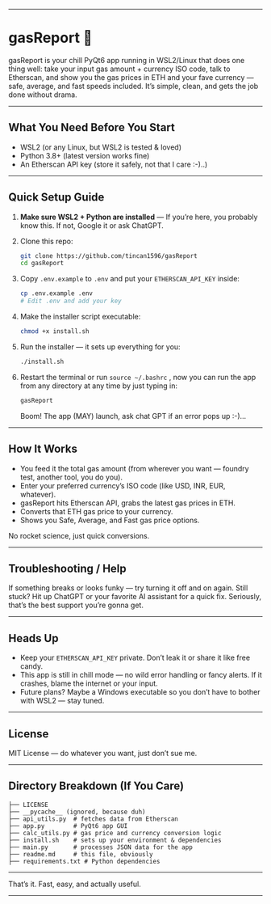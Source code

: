 
---

# gasReport 🚀

gasReport is your chill PyQt6 app running in WSL2/Linux that does one thing well: take your input gas amount + currency ISO code, talk to Etherscan, and show you the gas prices in ETH and your fave currency — safe, average, and fast speeds included. It’s simple, clean, and gets the job done without drama.

---

## What You Need Before You Start

* WSL2 (or any Linux, but WSL2 is tested & loved)
* Python 3.8+ (latest version works fine)
* An Etherscan API key (store it safely, not that I care :-)..)

---

## Quick Setup Guide

1. **Make sure WSL2 + Python are installed** — If you’re here, you probably know this. If not, Google it or ask ChatGPT.
2. Clone this repo:

   ```bash
   git clone https://github.com/tincan1596/gasReport
   cd gasReport
   ```
3. Copy `.env.example` to `.env` and put your `ETHERSCAN_API_KEY` inside:

   ```bash
   cp .env.example .env
   # Edit .env and add your key
   ```
4. Make the installer script executable:

   ```bash
   chmod +x install.sh
   ```
5. Run the installer — it sets up everything for you:

   ```bash
   ./install.sh
   ```
6. Restart the terminal or run `source ~/.bashrc` , now you can run the app from any directory at any time by just typing in:

   ```bash
   gasReport
   ```

   Boom! The app (MAY) launch, ask chat GPT if an error pops up :-)...

---

## How It Works

* You feed it the total gas amount (from wherever you want — foundry test, another tool, you do you).
* Enter your preferred currency’s ISO code (like USD, INR, EUR, whatever).
* gasReport hits Etherscan API, grabs the latest gas prices in ETH.
* Converts that ETH gas price to your currency.
* Shows you Safe, Average, and Fast gas price options.

No rocket science, just quick conversions.

---

## Troubleshooting / Help

If something breaks or looks funky — try turning it off and on again. Still stuck? Hit up ChatGPT or your favorite AI assistant for a quick fix. Seriously, that’s the best support you’re gonna get.

---

## Heads Up

* Keep your `ETHERSCAN_API_KEY` private. Don’t leak it or share it like free candy.
* This app is still in chill mode — no wild error handling or fancy alerts. If it crashes, blame the internet or your input.
* Future plans? Maybe a Windows executable so you don’t have to bother with WSL2 — stay tuned.

---

## License

MIT License — do whatever you want, just don’t sue me.

---

## Directory Breakdown (If You Care)

```
├── LICENSE  
├── __pycache__ (ignored, because duh)  
├── api_utils.py  # fetches data from Etherscan  
├── app.py        # PyQt6 app GUI  
├── calc_utils.py # gas price and currency conversion logic  
├── install.sh    # sets up your environment & dependencies  
├── main.py       # processes JSON data for the app  
├── readme.md     # this file, obviously  
├── requirements.txt # Python dependencies  
```

---

That’s it. Fast, easy, and actually useful.

---
